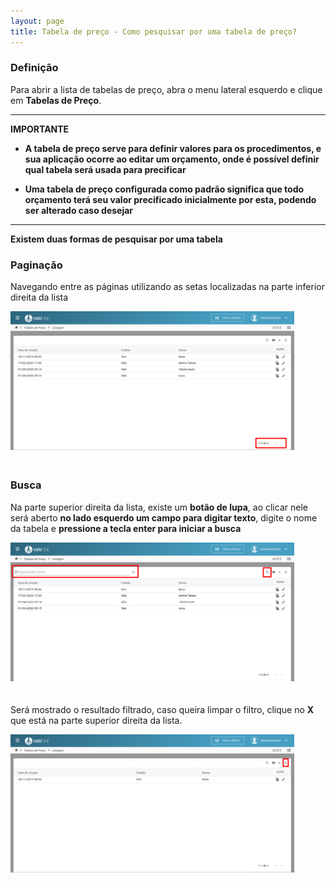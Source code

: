 ```yaml
---
layout: page
title: Tabela de preço - Como pesquisar por uma tabela de preço?
---
```


### Definição

Para abrir a lista de tabelas de preço, abra o menu lateral esquerdo e clique em **Tabelas de Preço**. 


---
**IMPORTANTE**

- **A tabela de preço serve para definir valores para os procedimentos, e sua aplicação ocorre ao editar um orçamento, onde é possível definir qual tabela será usada para precificar**

- **Uma tabela de preço configurada como padrão significa que todo orçamento terá seu valor precificado inicialmente por esta, podendo ser alterado caso desejar**

---

**Existem duas formas de pesquisar por uma tabela**

### Paginação

Navegando entre as páginas utilizando as setas localizadas na parte inferior direita da lista

<div class="text-center">
  <img alt="Tabelas de preço" src="/pages/tabelas-de-preco/como-pesquisar-por-uma-tabela-de-preco/lista_tabelas.png" style="width: 90%; margin-bottom: 20px;">
</div>

### Busca

Na parte superior direita da lista, existe um **botão de lupa**, ao clicar nele será aberto **no lado esquerdo um campo para digitar texto**, digite o nome da tabela e **pressione a tecla enter para iniciar a busca**

<div class="text-center">
  <img alt="Tabelas de preço" src="/pages/tabelas-de-preco/como-pesquisar-por-uma-tabela-de-preco/lista_tabelas_filtro.png" style="width: 90%; margin-bottom: 20px;">
</div>

Será mostrado o resultado filtrado, caso queira limpar o filtro, clique no **X** que está na parte superior direita da lista.

<div class="text-center">
  <img alt="Tabelas de preço" src="/pages/tabelas-de-preco/como-pesquisar-por-uma-tabela-de-preco/lista_tabelas_filtradas.png" style="width: 90%; margin-bottom: 20px;">
</div>
